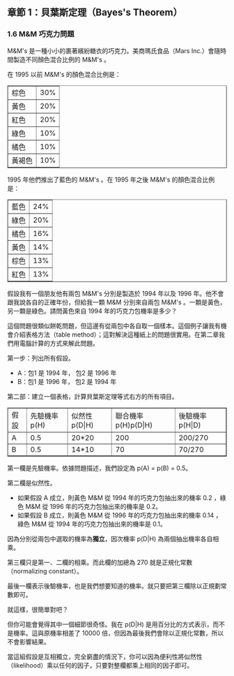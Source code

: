 ## 章節 1：貝葉斯定理（Bayes's Theorem）

### 1.6 M&M 巧克力問題

M&M's 是一種小小的裹著繽紛糖衣的巧克力。美商瑪氏食品（Mars Inc.）會隨時間製造不同顏色混合比例的 M&M's 。

在 1995 以前 M&M's 的顏色混合比例是：

<table border=1>
<tr><td>棕色</td><td>30%</td></tr>
<tr><td>黃色</td><td>20%</td></tr>
<tr><td>紅色</td><td>20%</td></tr>
<tr><td>綠色</td><td>10%</td></tr>
<tr><td>橘色</td><td>10%</td></tr>
<tr><td>黃褐色</td><td>10%</td></tr>
</table>

1995 年他們推出了藍色的 M&M's 。在 1995 年之後 M&M's 的顏色混合比例是：

<table border=1>
<tr><td>藍色</td><td>24%</td></tr>
<tr><td>綠色</td><td>20%</td></tr>
<tr><td>橘色</td><td>16%</td></tr>
<tr><td>黃色</td><td>14%</td></tr>
<tr><td>棕色</td><td>13%</td></tr>
<tr><td>紅色</td><td>13%</td></tr>
</table>

假設我有一個朋友他有兩包 M&M's 分別是製造於 1994 年以及 1996 年。他不會跟我說各自的正確年份，但給我一顆 M&M 分別來自兩包 M&M's 。一顆是黃色，另一顆是綠色。請問黃色來自 1994 年的巧克力包機率是多少？

這個問題很類似餅乾問題，但這邊有從兩包中各自取一個樣本。這個例子讓我有機會介紹表格方法（table method）；這對解決這種紙上的問題很實用。在第二章我們用電腦計算的方式來解此問題。

第一步：列出所有假設。

* A：包1 是 1994 年， 包2 是 1996 年
* B：包1 是 1996 年， 包2 是 1994 年

第二部：建立一個表格，計算貝葉斯定理等式右方的所有項目。

<table border=1>
<tr><td>假設</td><td>先驗機率 p(H)</td><td>似然性 p(D|H)</td><td>聯合機率 p(H)p(D|H)</td><td>後驗機率 p(H|D)</td></tr>
<tr><td>A</td><td>0.5</td><td>20*20</td><td>200</td><td>200/270</td></tr>
<tr><td>B</td><td>0.5</td><td>14*10</td><td>70</td><td>70/270</td></tr>
</table>

第一欄是先驗機率。依據問題描述，我們設定為 p(A) = p(B) = 0.5。

第二欄是似然性。

* 如果假設 A 成立，則黃色 M&M 從 1994 年的巧克力包抽出來的機率 0.2 ，綠色 M&M 從 1996 年的巧克力包抽出來的機率是 0.2。
* 如果假設 B 成立，則黃色 M&M 從 1996 年的巧克力包抽出來的機率 0.14 ，綠色 M&M 從 1994 年的巧克力包抽出來的機率是 0.1。

因為分別從兩包中選取的機率為**獨立**，因次機率 p(D|H) 為兩個抽出機率各自相乘。

第三欄只是第一、二欄的相乘。而此欄的加總為 270 就是正規化常數（normalizing constant）。

最後一欄表示後驗機率，也是我們想要知道的機率。就只要把第三欄除以正規劃常數即可。

就這樣，很簡單對吧？

但你可能會覺得其中一個細節很奇怪。我在 p(D|H) 是用百分比的方式表示，而不是機率。這與原機率相差了 10000 倍，但因為最後我們會除以正規化常數，所以不會影響結果。

當這組假設是互相獨立，完全窮盡的情況下，你可以因為便利性將似然性（likelihood）乘以任何的因子，只要對整欄都乘上相同的因子即可。


